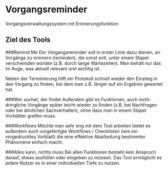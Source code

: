 # Vorgangsreminder
Vorgangsverwaltungssystem mit Erinnerungsfunktion

## Ziel des Tools

###Remind Me
Der Vorgangsreminder soll in erster Linie dazu dienen, an Vorgänge zu erinnern (*reminden*), die sonst evtl. unter einem Stapel verschwinden würden (z.B. durch lange Wartezeiten). Man behält nur das im Auge, was aktuell relevant und wichtig ist.

Neben der Terminierung hilft ein Protokoll schnell wieder den Einstieg in den Vorgang zu finden, bei dem man z.B. länger auf ein Ergebnis gewartet hat.

###Wer suchet, der findet
Außerdem gibt es Funktionen, auch nicht-dringliche Vorgänge später leicht wieder zu finden (z.B. bei Nachfragen oder bei ähnlichen Sachverhalten), ohne dass man in einem Stapel Vorblätter greifen muss.

###Workflows
Möchte man sehr eng mit dem Tool arbeiten bietet es außerdem auch vorgefertigte Workflows / Checklisten (wie ein vorgedrucktes Vorblatt) die eine effektive Abarbeitung bestimmter Phänomene einfach macht.

###Alles kann, nichts muss
Bei allen Funktionen besteht kein Anspruch darauf, etwas ausfüllen oder eingeben zu *müssen*. Das Tool ermöglicht es jedem Nutzer es in einer individuellen Tiefe zu nutzen.